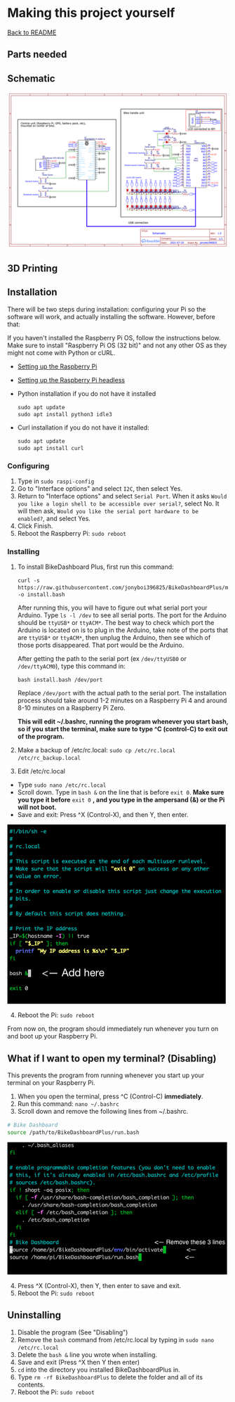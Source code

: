 # Making this project yourself
[Back to README](/README.md)

## Parts needed

## Schematic
![bd_schematic.png](../img/bd_schematic.png)


## 3D Printing

## Installation

There will be two steps during installation: configuring your Pi so the software will work, and actually installing the software. However, before that:

If you haven't installed the Raspberry Pi OS, follow the instructions below. Make sure to install "Raspberry Pi OS (32 bit)" and not any other OS as they might not come with Python or cURL.
- [Setting up the Raspberry Pi](https://projects.raspberrypi.org/en/projects/raspberry-pi-setting-up)
- [Setting up the Raspberry Pi headless](https://www.raspberrypi.org/documentation/configuration/wireless/headless.md)

- Python installation if you do not have it installed
  ```
  sudo apt update
  sudo apt install python3 idle3
  ```

- Curl installation if you do not have it installed:
  ```
  sudo apt update
  sudo apt install curl
  ```

### Configuring

1. Type in `sudo raspi-config`
2. Go to "Interface options" and select `I2C`, then select Yes.
3. Return to "Interface options" and select `Serial Port`. When it asks `Would you like a login shell to be accessible over serial?`, select No. It will then ask, `Would you like the serial port hardware to be enabled?`, and select Yes.
4. Click Finish.
5. Reboot the Raspberry Pi: `sudo reboot`

### Installing

1. To install BikeDashboard Plus, first run this command: 
    ```
    curl -s https://raw.githubusercontent.com/jonyboi396825/BikeDashboardPlus/master/install.bash -o install.bash
    ```

    After running this, you will have to figure out what serial port your Arduino. Type `ls -l /dev` to see all serial ports. The port for the Arduino should be `ttyUSB*` or `ttyACM*`. The best way to check which port the Arduino is located on is to plug in the Arduino, take note of the ports that are `ttyUSB*` or `ttyACM*`, then unplug the Arduino, then see which of those ports disappeared. That port would be the Arduino.

    After getting the path to the serial port (ex `/dev/ttyUSB0` or `/dev/ttyACM0`), type this command in:
    
    ```
    bash install.bash /dev/port
    ```
    Replace `/dev/port` with the actual path to the serial port. The installation process should take around 1-2 minutes on a Raspberry Pi 4 and around 8-10 minutes on a Raspberry Pi Zero.

    **This will edit ~/.bashrc, running the program whenever you start bash, so if you start the terminal, make sure to type ^C (control-C) to exit out of the program.**

2. Make a backup of /etc/rc.local: `sudo cp /etc/rc.local /etc/rc_backup.local`
3. Edit /etc/rc.local
- Type `sudo nano /etc/rc.local`
- Scroll down. Type in `bash &` on the line that is before `exit 0`. **Make sure you type it before** `exit 0` **, and you type in the ampersand (&) or the Pi will not boot.**
- Save and exit: Press ^X (Control-X), and then Y, then enter.

![rc_local_edit.png](../img/rc_local_edit.png)

4. Reboot the Pi: `sudo reboot`

From now on, the program should immediately run whenever you turn on and boot up your Raspberry Pi.

## What if I want to open my terminal? (Disabling) 
This prevents the program from running whenever you start up your terminal on your Raspberry Pi.

1. When you open the terminal, press ^C (Control-C) **immediately**.
2. Run this command: `nano ~/.bashrc`
3. Scroll down and remove the following lines from ~/.bashrc.
```bash
# Bike Dashboard 
source /path/to/BikeDashboardPlus/run.bash
```

![bashrc_edit.png](../img/bashrc_edit.png)

4. Press ^X (Control-X), then Y, then enter to save and exit.
5. Reboot the Pi: `sudo reboot`
    
## Uninstalling

1. Disable the program (See "Disabling")
2. Remove the `bash` command from /etc/rc.local by typing in `sudo nano /etc/rc.local`
3. Delete the `bash &` line you wrote when installing.
4. Save and exit (Press ^X then Y then enter)
5. `cd` into the directory you installed BikeDashboardPlus in.
6. Type `rm -rf BikeDashboardPlus` to delete the folder and all of its contents.
7. Reboot the Pi: `sudo reboot`
